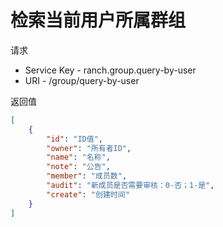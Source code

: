 # 检索当前用户所属群组

请求
- Service Key - ranch.group.query-by-user
- URI - /group/query-by-user

返回值
```json
[
    {
        "id": "ID值",
        "owner": "所有者ID",
        "name": "名称",
        "note": "公告",
        "member": "成员数",
        "audit": "新成员是否需要审核：0-否；1-是",
        "create": "创建时间"
    }
]
```
